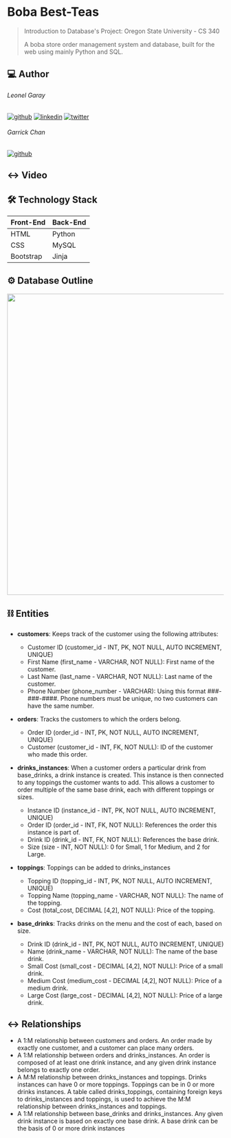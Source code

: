
# Boba Best-Teas
> Introduction to Database's Project: Oregon State University - CS 340<p>
> A boba store order management system and database, built for the web using mainly Python and SQL.

## 💻 Author
######  Leonel Garay
[![github](https://img.shields.io/badge/github-1d1d1d?style=for-the-badge&logo=github&logoColor=white)](https://www.github.com/HelloGaray)
[![linkedin](https://img.shields.io/badge/linkedin-0A66C2?style=for-the-badge&logo=linkedin&logoColor=white)](https://www.linkedin.com/hellogaray)
[![twitter](https://img.shields.io/badge/twitter-1DA1F2?style=for-the-badge&logo=twitter&logoColor=white)](https://twitter.com/hellogaray)
######  Garrick Chan
[![github](https://img.shields.io/badge/github-1d1d1d?style=for-the-badge&logo=github&logoColor=white)](https://www.github.com/HelloGaray)

## ↔️ Video
  
## 🛠 Technology Stack
| Front-End     | Back-End      |
| ------------- | ------------- |
| HTML          | Python        |
| CSS           | MySQL         |
| Bootstrap     | Jinja         |

## ⚙️ Database Outline
<img src='https://raw.githubusercontent.com/hellogaray/cs340-project/main/Project/static/ss-diagram.png' width='700'>

## ⛓ Entities
- **customers**: Keeps track of the customer using the following attributes:
  - Customer ID (customer_id - INT, PK, NOT NULL, AUTO INCREMENT, UNIQUE)
  - First Name (first_name - VARCHAR, NOT NULL): First name of the customer.
  - Last Name (last_name - VARCHAR, NOT NULL): Last name of the customer.
  - Phone Number (phone_number - VARCHAR): Using this format ###-###-####. Phone numbers must be unique, no two customers can have the same number.

- **orders**: Tracks the customers to which the orders belong.
  - Order ID (order_id - INT, PK, NOT NULL, AUTO INCREMENT, UNIQUE)
  - Customer (customer_id - INT, FK, NOT NULL): ID of the customer who made this order. 
  
- **drinks_instances**: When a customer orders a particular drink from base_drinks, a drink instance is created. This instance is then connected to any toppings the customer wants to add. This allows a customer to order multiple of the same base drink, each with different toppings or sizes.
  - Instance ID (instance_id - INT, PK, NOT NULL, AUTO INCREMENT, UNIQUE)
  - Order ID (order_id - INT, FK, NOT NULL): References the order this instance is part of.
  - Drink ID (drink_id - INT, FK, NOT NULL): References the base drink.
  - Size (size - INT, NOT NULL): 0 for Small, 1 for Medium, and 2 for Large.
- **toppings**: Toppings can be added to drinks_instances
  
  - Topping ID (topping_id - INT, PK, NOT NULL, AUTO INCREMENT, UNIQUE)
  - Topping Name (topping_name - VARCHAR, NOT NULL): The name of the topping.
  - Cost (total_cost, DECIMAL [4,2], NOT NULL): Price of the topping.
  
 - **base_drinks**: Tracks drinks on the menu and the cost of each, based on size.
   - Drink ID (drink_id - INT, PK, NOT NULL, AUTO INCREMENT, UNIQUE)
   - Name (drink_name - VARCHAR, NOT NULL): The name of the base drink.
   - Small Cost (small_cost - DECIMAL [4,2], NOT NULL): Price of a small drink.
   - Medium Cost (medium_cost - DECIMAL [4,2], NOT NULL): Price of a medium drink.
   - Large Cost (large_cost - DECIMAL [4,2], NOT NULL): Price of a large drink.

## ↔️ Relationships
 - A 1:M relationship between customers and orders. An order made by exactly one customer, and a customer can place many orders.
 - A 1:M relationship between orders and drinks_instances. An order is composed of at least one drink instance, and any given drink instance belongs to exactly one order.
 - A M:M relationship between drinks_instances and toppings. Drinks instances can have 0 or more toppings. Toppings can be in 0 or more drinks instances. A table called drinks_toppings, containing foreign keys to drinks_instances and toppings, is used to achieve the M:M relationship between drinks_instances and toppings.
 - A 1:M relationship between base_drinks and drinks_instances. Any given drink instance is based on exactly one base drink. A base drink can be the basis of 0 or more drink instances
